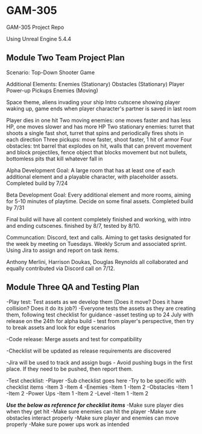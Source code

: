 # GAM-305
GAM-305 Project Repo

Using Unreal Engine 5.4.4

## Module Two Team Project Plan
Scenario:
Top-Down Shooter Game

Additional Elements:
Enemies (Stationary)
Obstacles (Stationary)
Player Power-up Pickups
Enemies (Moving)

Space theme, aliens invading your ship
Intro cutscene showing player waking up, game ends when player character's partner is saved in last room

Player dies in one hit
Two moving enemies: one moves faster and has less HP, one moves slower and has more HP
Two stationary enemies: turret that shoots a single fast shot, turret that spins and periodically fires shots in each direction
Three pickups: move faster, shoot faster, 1 hit of armor
Four obstacles: tnt barrel that explodes on hit, walls that can prevent movement and block projectiles, fence object that blocks movement but not bullets, bottomless pits that kill whatever fall in

Alpha Development Goal:
A large room that has at least one of each additional element and a playable character, with placeholder assets. Completed build by 7/24

Beta Development Goal:
Every additional element and more rooms, aiming for 5-10 minutes of playtime. Decide on some final assets. Completed build by 7/31

Final build will have all content completely finished and working, with intro and ending cutscenes. finished by 8/7, tested by 8/10.

Communcation:
Discord, text and calls. Aiming to get tasks designated for the week by meeting on Tuesdays. Weekly Scrum and associated sprint.
Using Jira to assign and report on task items.



Anthony Merlini, Harrison Doukas, Douglas Reynolds all collaborated and equally contributed via Discord call on 7/12.

## Module Three QA and Testing Plan

-Play test: Test assets as we develop them (Does it move? Does it have collision? Does it do its job?)
  -Everyone tests the assets as they are creating them, following test checklist for guidance
  -asset testing up to 24 July with release on the 24th for alpha build - test from player's perspective, then try to break assets and look for edge scenarios

-Code release: Merge assets and test for compatibility

-Checklist will be updated as release requirements are discovered

-Jira will be used to track and assign bugs - Avoid pushing bugs in the first place. If they need to be pushed, then report them.

-Test checklist:
  -Player
    -Sub checklist goes here
    -Try to be specific with checklist items
    -Item 3
    -Item 4
  -Enemies
    -Item 1
    -Item 2
  -Obstacles
    -Item 1
    -Item 2
  -Power Ups
    -Item 1
    -Item 2
  -Level
    -Item 1
    -Item 2

***Use the below as reference for checklist items***
  -Make sure player dies when they get hit
  -Make sure enemies can hit the player
  -Make sure obstacles interact properly
  -Make sure player and enemies can move properly
  -Make sure power ups work as intended
